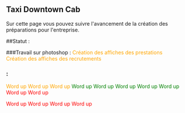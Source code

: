 ## Taxi Downtown Cab

Sur cette page vous pouvez suivre l'avancement de la création des préparations pour  l'entreprise.

##Statut :

###Travail sur photoshop :
<span style="color:orange;">Création des affiches des prestations</span><br>
<span style="color:orange;">Création des affiches des recrutements</span><br>

### :

<span style="color:orange;">Word up</span>
<span style="color:orange;">Word up</span>
<span style="color:orange;">Word up</span>
<span style="color:green;">Word up</span>
<span style="color:green;">Word up</span>
<span style="color:green;">Word up</span>
<span style="color:green;">Word up</span>
<span style="color:green;">Word up</span>
<span style="color:red;">Word up</span>
<span style="color:red;">Word up</span><br>

<span style="color:red;">Word up</span>
<span style="color:red;">Word up</span>
<span style="color:red;">Word up</span>
<span style="color:red;">Word up</span>

